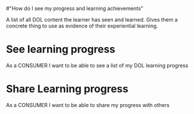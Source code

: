 #"How do I see my progress and learning achievements"

A list of all DOL content the learner has seen and learned. Gives them a concrete thing to use as evidence of their experiential learning.

# See learning progress

As a CONSUMER I want to be able to see a list of my DOL learning progress

# Share Learning progress

As a CONSUMER I want to be able to share my progress with others 

